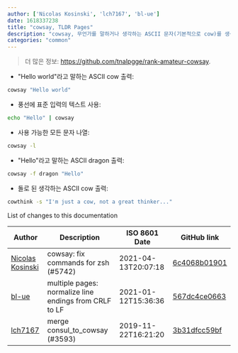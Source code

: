 ```yaml
---
author: ['Nicolas Kosinski', 'lch7167', 'bl-ue']
date: 1618337238
title: "cowsay, TLDR Pages"
description: "cowsay, 무언가를 말하거나 생각하는 ASCII 문자(기본적으로 cow)를 생성."
categories: "common"
---
```

> 더 많은 정보: <https://github.com/tnalpgge/rank-amateur-cowsay>.

- "Hello world"라고 말하는 ASCII cow 출력:

```bash
cowsay "Hello world"
```

- 풍선에 표준 입력의 텍스트 사용:

```bash
echo "Hello" | cowsay
```

- 사용 가능한 모든 문자 나열:

```bash
cowsay -l
```

- "Hello"라고 말하는 ASCII dragon 출력:

```bash
cowsay -f dragon "Hello"
```

- 돌로 된 생각하는 ASCII cow 출력:

```bash
cowthink -s "I'm just a cow, not a great thinker..."
```
List of changes to this documentation


Author | Description | ISO 8601 Date | GitHub link
------|-----|-----|-----
[Nicolas Kosinski](mailto:nicokosi@yahoo.com) | cowsay: fix commands for zsh (#5742) | 2021-04-13T20:07:18 | [6c4068b01901](https://github.com/tldr-pages/tldr/commit/6c4068b01901f36d53686965b5c851d797309482)
[bl-ue](mailto:54780737+bl-ue@users.noreply.github.com) | multiple pages: normalize line endings from CRLF to LF | 2021-01-12T15:36:36 | [567dc4ce0663](https://github.com/tldr-pages/tldr/commit/567dc4ce0663231ea1b8b9533b327094eb82ba1f)
[lch7167](mailto:youngsj69@gmail.com) | merge consul_to_cowsay (#3593) | 2019-11-22T16:21:20 | [3b31dfcc59bf](https://github.com/tldr-pages/tldr/commit/3b31dfcc59bf4f74075db7af37e193eebde977df)

